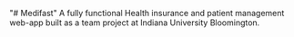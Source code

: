 "# Medifast" 
A fully functional Health insurance and patient management web-app built as a team project at Indiana University Bloomington.

